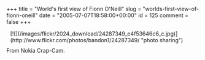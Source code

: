 +++
title = "World's first view of Fionn O'Neill"
slug = "worlds-first-view-of-fionn-oneill"
date = "2005-07-07T18:58:00+00:00"
id = 125
comment = false
+++

<div style="float: right; margin-left: 10px; margin-bottom: 10px;"> [![](/images/flickr/2024_download/24287349_e4f53646c6_c.jpg)](http://www.flickr.com/photos/bandon1/24287349/ "photo sharing")
<span style="margin-top: 0px;font-size:0;" >  [image010.jpg](http://www.flickr.com/photos/bandon1/24287349/) 
 Originally uploaded by [bandon1](http://www.flickr.com/people/bandon1/). </span></div>

From Nokia Crap-Cam.
